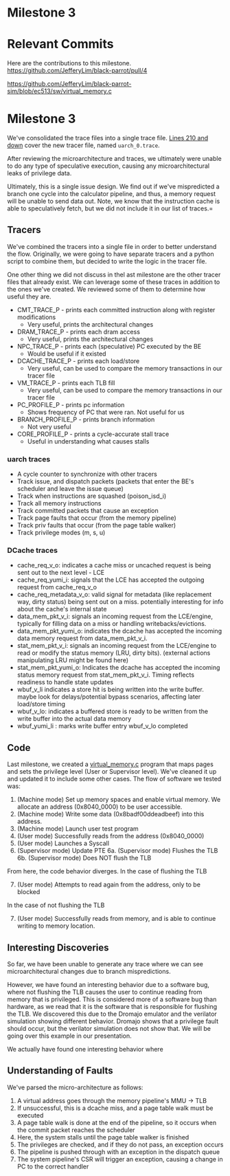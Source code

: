# Milestone 3

# Relevant Commits

Here are the contributions to this milestone.
https://github.com/JefferyLim/black-parrot/pull/4

https://github.com/JefferyLim/black-parrot-sim/blob/ec513/sw/virtual_memory.c


# Milestone 3

We've consolidated the trace files into a single trace file. [Lines 210 and down](https://github.com/JefferyLim/black-parrot/blob/8892cf1caa29051b54ed5e7c003a3cc70753d144/bp_top/test/common/bp_nonsynth_uarch_tracer.sv#L210) cover the new tracer file, named `uarch_0.trace`. 

After reviewing the microarchitecture and traces, we ultimately were unable to do any type of speculative execution, causing any microarchitectural leaks of privilege data. 

Ultimately, this is a single issue design. We find out if we've mispredicted a branch one cycle into the calculator pipeline, and thus, a memory request will be unable to send data out. Note, we know that the instruction cache is able to speculatively fetch, but we did not include it in our list of traces.=

## Tracers

We've combined the tracers into a single file in order to better understand the flow. Originally, we were going to have separate tracers and a python script to combine them, but decided to write the logic in the tracer file.

One other thing we did not discuss in thel ast milestone are the other tracer files that already exist. We can leverage some of these traces in addition to the ones we've created. We reviewed some of them to determine how useful they are.

* CMT_TRACE_P - prints each committed instruction along with register modifications
  * Very useful, prints the architectural changes
* DRAM_TRACE_P - prints each dram access
  * Very useful, prints the architectural changes
* NPC_TRACE_P - prints each (speculative) PC executed by the BE
  * Would be useful if it existed
* DCACHE_TRACE_P - prints each load/store
  * Very useful, can be used to compare the memory transactions in our tracer file
* VM_TRACE_P - prints each TLB fill
  * Very useful, can be used to compare the memory transactions in our tracer file
* PC_PROFILE_P - prints pc information
  * Shows frequency of PC that were ran. Not useful for us
* BRANCH_PROFILE_P - prints branch information
  * Not very useful
* CORE_PROFILE_P - prints a cycle-accurate stall trace
  * Useful in understanding what causes stalls 

### uarch traces
- A cycle counter to synchronize with other tracers
- Track issue, and dispatch packets (packets that enter the BE's scheduler and leave the issue queue)
- Track when instructions are squashed (poison_isd_i)
- Track all memory instructions
- Track committed packets that cause an exception 
- Track page faults that occur (from the memory pipeline)
- Track priv faults that occur (from the page table walker)
- Track privilege modes (m, s, u)

### DCache traces
- cache_req_v_o: indicates a cache miss or uncached request is being sent out to the next level - LCE
- cache_req_yumi_i: signals that the LCE has accepted the outgoing request from cache_req_v_o
- cache_req_metadata_v_o: valid signal for metadata (like replacement way, dirty status) being sent out on a miss.  potentially interesting for info about the cache's internal state 
- data_mem_pkt_v_i: signals an incoming request from the LCE/engine, typically for filling data on a miss or handling writebacks/evictions.
- data_mem_pkt_yumi_o: indicates the dcache has accepted the incoming data memory request from data_mem_pkt_v_i.
- stat_mem_pkt_v_i: signals an incoming request from the LCE/engine to read or modify the status memory (LRU, dirty bits). (external actions manipulating LRU might be found here)
- stat_mem_pkt_yumi_o: Indicates the dcache has accepted the incoming status memory request from stat_mem_pkt_v_i. Timing reflects readiness to handle state updates
- wbuf_v_li indicates a store hit is being written into the write buffer. maybe look for delays/potential bypass scenarios, affecting later load/store timing
- wbuf_v_lo: indicates a buffered store is ready to be written from the write buffer into the actual data memory
- wbuf_yumi_li : marks write buffer entry wbuf_v_lo completed



## Code

Last milestone, we created a [virtual_memory.c](https://github.com/JefferyLim/black-parrot-sim/blob/ec513/sw/virtual_memory.c) program that maps pages and sets the privilege level (User or Supervisor level). We've cleaned it up and updated it to include some other cases. The flow of software we tested was:

1. (Machine mode) Set up memory spaces and enable virtual memory. We allocate an address (0x8040_0000) to be user accessible.
2. (Machine mode) Write some data (0x8badf00ddeadbeef) into this address.
3. (Machine mode) Launch user test program
4. (User mode) Successfully reads from the address (0x8040_0000)
5. (User mode) Launches a Syscall
6. (Supervisor mode) Update PTE
6a. (Supervisor mode) Flushes the TLB
6b. (Supervisor mode) Does NOT flush the TLB

From here, the code behavior diverges. In the case of flushing the TLB

7. (User mode) Attempts to read again from the address, only to be blocked

In the case of not flushing the TLB

7. (User mode) Successfully reads from memory, and is able to continue writing to memory location.

## Interesting Discoveries

So far, we have been unable to generate any trace where we can see microarchitectural changes due to branch mispredictions. 

However, we have found an interesting behavior due to a software bug, where not flushing the TLB causes the user to continue reading from memory that is privileged. This is considered more of a software bug than hardware, as we read that it is the software that is responsible for flushing the TLB. We discovered this due to the Dromajo emulator and the verilator simulation showing different behavior. Dromajo shows that a privilege fault should occur, but the verilator simulation does not show that. We will be going over this example in our presentation. 

We actually have found one interesting behavior where 

## Understanding of Faults

We've parsed the micro-architecture as follows:

1. A virtual address goes through the memory pipeline's MMU -> TLB
2. If unsuccessful, this is a dcache miss, and a page table walk must be executed
3. A page table walk is done at the end of the pipeline, so it occurs when the commit packet reaches the scheduler
4. Here, the system stalls until the page table walker is finished
5. The privileges are checked, and if they do not pass, an exception occurs
6. The pipeline is pushed through with an exception in the dispatch queue
7. The system pipeline's CSR will trigger an exception, causing a change in PC to the correct handler
